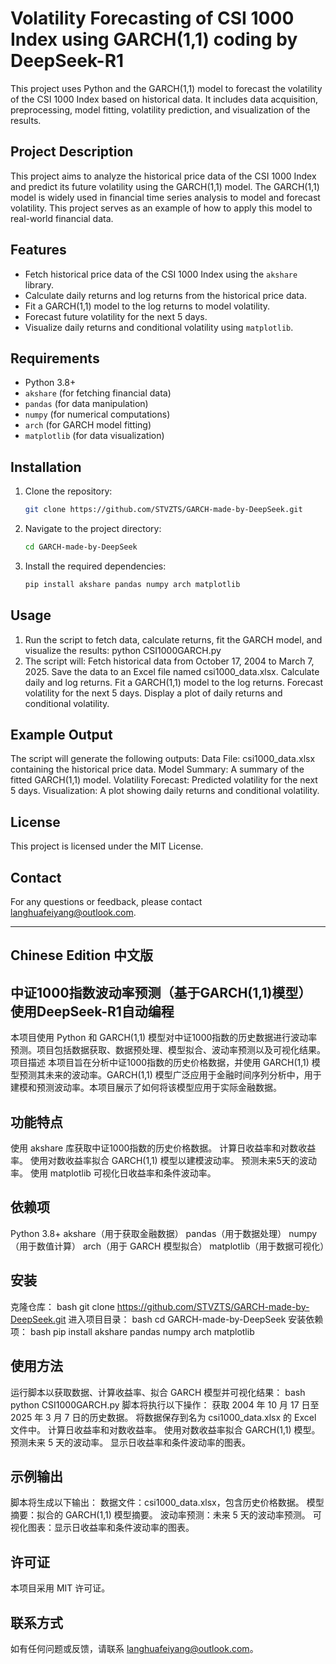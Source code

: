 # Volatility Forecasting of CSI 1000 Index using GARCH(1,1) coding by DeepSeek-R1

This project uses Python and the GARCH(1,1) model to forecast the volatility of the CSI 1000 Index based on historical data. It includes data acquisition, preprocessing, model fitting, volatility prediction, and visualization of the results.

## Project Description
This project aims to analyze the historical price data of the CSI 1000 Index and predict its future volatility using the GARCH(1,1) model. The GARCH(1,1) model is widely used in financial time series analysis to model and forecast volatility. This project serves as an example of how to apply this model to real-world financial data.

## Features
- Fetch historical price data of the CSI 1000 Index using the `akshare` library.
- Calculate daily returns and log returns from the historical price data.
- Fit a GARCH(1,1) model to the log returns to model volatility.
- Forecast future volatility for the next 5 days.
- Visualize daily returns and conditional volatility using `matplotlib`.

## Requirements
- Python 3.8+
- `akshare` (for fetching financial data)
- `pandas` (for data manipulation)
- `numpy` (for numerical computations)
- `arch` (for GARCH model fitting)
- `matplotlib` (for data visualization)

## Installation
1. Clone the repository:
   ```bash
   git clone https://github.com/STVZTS/GARCH-made-by-DeepSeek.git
2. Navigate to the project directory:
   ```bash
   cd GARCH-made-by-DeepSeek
3. Install the required dependencies:
   ```bash
   pip install akshare pandas numpy arch matplotlib
   
## Usage
1. Run the script to fetch data, calculate returns, fit the GARCH model, and visualize the results:
   python CSI1000GARCH.py
2. The script will:
   Fetch historical data from October 17, 2004 to March 7, 2025.
   Save the data to an Excel file named csi1000_data.xlsx.
   Calculate daily and log returns.
   Fit a GARCH(1,1) model to the log returns.
   Forecast volatility for the next 5 days.
   Display a plot of daily returns and conditional volatility.
   
## Example Output
The script will generate the following outputs:
Data File: csi1000_data.xlsx containing the historical price data.
Model Summary: A summary of the fitted GARCH(1,1) model.
Volatility Forecast: Predicted volatility for the next 5 days.
Visualization: A plot showing daily returns and conditional volatility.

## License
This project is licensed under the MIT License.

## Contact
For any questions or feedback, please contact langhuafeiyang@outlook.com.

-------------------------------------------------------------------------  
## Chinese Edition 中文版
## 中证1000指数波动率预测（基于GARCH(1,1)模型） 使用DeepSeek-R1自动编程
本项目使用 Python 和 GARCH(1,1) 模型对中证1000指数的历史数据进行波动率预测。项目包括数据获取、数据预处理、模型拟合、波动率预测以及可视化结果。
项目描述
本项目旨在分析中证1000指数的历史价格数据，并使用 GARCH(1,1) 模型预测其未来的波动率。GARCH(1,1) 模型广泛应用于金融时间序列分析中，用于建模和预测波动率。本项目展示了如何将该模型应用于实际金融数据。
## 功能特点
使用 akshare 库获取中证1000指数的历史价格数据。
计算日收益率和对数收益率。
使用对数收益率拟合 GARCH(1,1) 模型以建模波动率。
预测未来5天的波动率。
使用 matplotlib 可视化日收益率和条件波动率。
## 依赖项
Python 3.8+
akshare（用于获取金融数据）
pandas（用于数据处理）
numpy（用于数值计算）
arch（用于 GARCH 模型拟合）
matplotlib（用于数据可视化）
## 安装
克隆仓库：
bash
git clone https://github.com/STVZTS/GARCH-made-by-DeepSeek.git
进入项目目录：
bash
cd GARCH-made-by-DeepSeek
安装依赖项：
bash
pip install akshare pandas numpy arch matplotlib
## 使用方法
运行脚本以获取数据、计算收益率、拟合 GARCH 模型并可视化结果：
bash
python CSI1000GARCH.py
脚本将执行以下操作：
获取 2004 年 10 月 17 日至 2025 年 3 月 7 日的历史数据。
将数据保存到名为 csi1000_data.xlsx 的 Excel 文件中。
计算日收益率和对数收益率。
使用对数收益率拟合 GARCH(1,1) 模型。
预测未来 5 天的波动率。
显示日收益率和条件波动率的图表。
## 示例输出
脚本将生成以下输出：
数据文件：csi1000_data.xlsx，包含历史价格数据。
模型摘要：拟合的 GARCH(1,1) 模型摘要。
波动率预测：未来 5 天的波动率预测。
可视化图表：显示日收益率和条件波动率的图表。
## 许可证
本项目采用 MIT 许可证。
## 联系方式
如有任何问题或反馈，请联系 langhuafeiyang@outlook.com。
